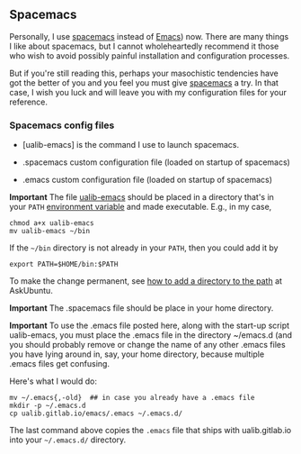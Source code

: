 ## <a id="spacemacs">Spacemacs</a>

Personally, I use [spacemacs](https://www.spacemacs.org/) instead of [Emacs](https://www.gnu.org/software/emacs/)) now. There are many things I like about spacemacs, but I cannot wholeheartedly recommend it those who wish to avoid possibly painful installation and configuration processes.

But if you're still reading this, perhaps your masochistic tendencies have got the better of you and you feel you must give [spacemacs](https://www.spacemacs.org/) a try.  In that case, I wish you luck and will leave you with my configuration files for your reference.

### Spacemacs config files

* [ualib-emacs] is the command I use to launch spacemacs.

* .spacemacs custom configuration file (loaded on startup of spacemacs)

* .emacs custom configuration file (loaded on startup of spacemacs)


**Important** The file  [ualib-emacs]() should be placed in a directory that's in your `PATH` [environment variable](https://help.ubuntu.com/community/EnvironmentVariables) and made executable. E.g., in my case,

```
chmod a+x ualib-emacs
mv ualib-emacs ~/bin
```

If the `~/bin` directory is not already in your `PATH`, then you could add it by

```
export PATH=$HOME/bin:$PATH
```

To make the change permanent, see [how to add a directory to the path](https://askubuntu.com/questions/60218/how-to-add-a-directory-to-the-path) at AskUbuntu.

**Important** The .spacemacs file should be place in your home directory.

**Important** To use the .emacs file posted here, along with the start-up script ualib-emacs, you must place the .emacs file in the directory ~/emacs.d (and you should probably remove or change the name of any other .emacs files you have lying around in, say, your home directory, because multiple .emacs files get confusing.

Here's what I would do:

```
mv ~/.emacs{,-old}  ## in case you already have a .emacs file
mkdir -p ~/.emacs.d
cp ualib.gitlab.io/emacs/.emacs ~/.emacs.d/
```

The last command above copies the `.emacs` file that ships with ualib.gitlab.io into your `~/.emacs.d/` directory.
